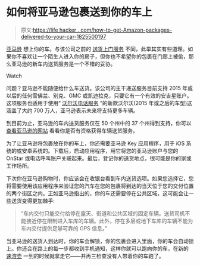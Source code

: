 # 如何将亚马逊包裹送到你的车上

> 原文:[https://life hacker . com/how-to-get-Amazon-packages-delivered-to-your-car-1825500197](https://lifehacker.com/how-to-get-amazon-packages-delivered-to-your-car-1825500197)

[亚马逊](https://lifehacker.com/how-to-stop-giving-amazon-your-money-1823468097?rev=1520460652473) 想上你的车。与该公司之前的 [送货上门服务](https://lifehacker.com/why-you-shouldn-t-get-the-amazon-key-right-now-1819924272) 不同，此举其实有些道理。如果你不喜欢让一个陌生人进入你的房子，但你也不希望你的包裹在门廊上被偷，那么亚马逊的新车内送货服务是一个不错的妥协。

Watch

问题？亚马逊不能随便给什么车送货。该公司的主干递送服务目前支持 2015 年或以后的任何雪佛兰、别克、GMC 或凯迪拉克，只要它有一个有效的安吉星账户。这项服务也适用于使用“ [沃尔沃电话服务](https://www.volvocars.com/intl/own/connectivity/volvo-on-call) ”的新款沃尔沃(2015 年或之后的车型)这涵盖了大约 700 万人，亚马逊表示未来将支持更多车辆。

到目前为止，亚马逊的车内送货服务仅在 50 个州中的 37 个州得到支持，你可以 [查看亚马逊的网站](https://www.amazon.com/b?asc_campaign=InlineText&asc_refurl=https://lifehacker.com/how-to-get-amazon-packages-delivered-to-your-car-1825500197&asc_source=&node=17051031011&tag=kinjalifehackerlink-20) 看看你是否有资格获得车辆送货服务。

为了让亚马逊将包裹放在你的车上，你还需要亚马逊 Key 应用程序，用于 iOS 系统的或安卓系统的。下载后，启动应用程序，用它将您的亚马逊账户与您的 OnStar 或电话呼叫账户关联起来。最后，登记你的送货地点，很可能是你的家或工作场所。

下次你在亚马逊购物时，你应该会在收银台看到车内送货选项。如果您选择它，您将需要使用该应用程序来验证您的汽车在您的包裹将到达的当天位于您的交付位置的两个街区之内。正如亚马逊指出的，你的车还需要停在公共区域，这可能会让一些送货变得更加棘手:

> “车内交付只能交付给停在露天、街道和公共区域的固定车辆。送货司机不能接近停在限制进入车库的车辆。此外，停在多层或地下车库的车辆不能为车内交付提供足够可靠的 GPS 信息。”

当亚马逊的送货人到达时，你的车会解锁，你的包裹会进入里面，你的车会自动锁上。你还会在路上的每一步都收到手机通知，这样你就可以跑向你的车，在新的 [速溶壶](https://skillet.lifehacker.com/the-first-seven-things-your-should-make-with-a-new-inst-1790730616) 一到的时候就拿走它——并再三检查没有人带着你的车跑了。